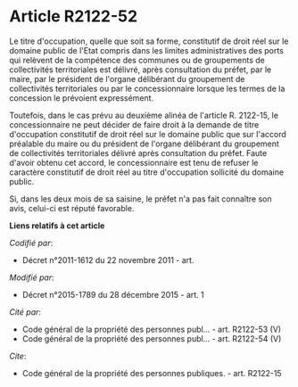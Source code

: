 # Article R2122-52

Le titre d'occupation, quelle que soit sa forme, constitutif de droit réel sur le domaine public de l'Etat compris dans les
limites administratives des ports qui relèvent de la compétence des communes ou de groupements de collectivités territoriales
est délivré, après consultation du préfet, par le maire, par le président de l'organe délibérant du groupement de
collectivités territoriales ou par le concessionnaire lorsque les termes de la concession le prévoient expressément.

Toutefois, dans le cas prévu au deuxième alinéa de l'article R. 2122-15, le concessionnaire ne peut décider de faire droit à
la demande de titre d'occupation constitutif de droit réel sur le domaine public que sur l'accord préalable du maire ou du
président de l'organe délibérant du groupement de collectivités territoriales délivré après consultation du préfet. Faute
d'avoir obtenu cet accord, le concessionnaire est tenu de refuser le caractère constitutif de droit réel au titre
d'occupation sollicité du domaine public.

Si, dans les deux mois de sa saisine, le préfet n'a pas fait connaître son avis, celui-ci est réputé favorable.

**Liens relatifs à cet article**

_Codifié par_:

  - Décret n°2011-1612 du 22 novembre 2011 - art.

_Modifié par_:

  - Décret n°2015-1789 du 28 décembre 2015 - art. 1

_Cité par_:

  - Code général de la propriété des personnes publ... - art. R2122-53 (V)
  - Code général de la propriété des personnes publ... - art. R2122-54 (V)

_Cite_:

  - Code général de la propriété des personnes publiques. - art. R2122-15
